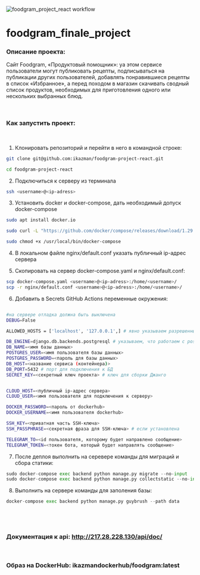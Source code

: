 ![foodgram_project_react workflow](https://github.com/ikazman/foodgram-project-react/actions/workflows/main.yml/badge.svg)

# foodgram_finale_project
### Описание проекта:

Cайт Foodgram, «Продуктовый помощник»: yа этом сервисе пользователи могут публиковать рецепты, подписываться на публикации других пользователей, добавлять понравившиеся рецепты в список «Избранное», а перед походом в магазин скачивать сводный список продуктов, необходимых для приготовления одного или нескольких выбранных блюд.

&nbsp;

### Как запустить проект:
&nbsp;

1) Клонировать репозиторий и перейти в него в командной строке:

```bash
git clone git@github.com:ikazman/foodgram-project-react.git
```

```bash
cd foodgram-project-react
```

2) Подключиться к серверу из терминала
```bash
ssh <username>@<ip-adress>
```

3) Установить docker и docker-compose, дать необходимый допуск docker-compose
```bash
sudo apt install docker.io
```
```bash
sudo curl -L "https://github.com/docker/compose/releases/download/1.29.2/docker-compose-$(uname -s)-$(uname -m)" -o /usr/local/bin/docker-compose
```
```bash
sudo chmod +x /usr/local/bin/docker-compose
```

4) В локальном файле nginx/default.conf указать публичный ip-адрес сервера

5) Скопировать на сервер docker-compose.yaml и nginx/default.conf:
```bash
scp docker-compose.yaml <username>@<ip-adress>:/home/<username>/
scp -r nginx/default.conf <username>@<ip-adress>:/home/<username>/
```
6) Добавить в Secrets GitHub Actions переменные окружения:
```bash

#на сервере отладка должна быть выключена
DEBUG=False

ALLOWED_HOSTS = ['localhost', '127.0.0.1',] # явно указываем разрешенные хосты

DB_ENGINE=django.db.backends.postgresql # указываем, что работаем с postgresql
DB_NAME=<имя базы данных>
POSTGRES_USER=<имя пользователя базы данных>
POSTGRES_PASSWORD=<пароль для базы данных>
DB_HOST=<название сервиса (контейнера)>
DB_PORT=5432 # порт для подключения к БД 
SECRET_KEY=<секретный ключ проекта> # ключ для сборки Джанго


CLOUD_HOST=<публичный ip-адрес сервера>
CLOUD_USER=<имя пользователя для подключения к серверу>

DOCKER_PASSWORD=<пароль от dockerhub>
DOCKER_USERNAME=<имя пользователя dockerhub>

SSH_KEY=<приватная часть SSH-ключа>
SSH_PASSPHRASE=<секретная фраза для SSH-ключа> # если установлена

TELEGRAM_TO=<id пользователя, которому будет направлено сообщение>
TELEGRAM_TOKEN=<токен бота, который будет направлять сообщение>

```

7) После деплоя выполнить на серевере команды для миграций и сбора статики:
```python
sudo docker-compose exec backend python manage.py migrate --no-input
sudo docker-compose exec backend python manage.py collectstatic --no-input
```
8) Выполнить на сервере команды для заполения базы:

```python
docker-compose exec backend python manage.py guybrush --path data
```
&nbsp;
---
### Документация к api: http://217.28.228.130/api/doc/
&nbsp;

### Образ на DockerHub: ikazmandockerhub/foodgram:latest 
